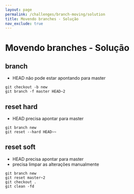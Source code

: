 ```yaml
---
layout: page
permalink: /challenges/branch-moving/solution
title: Movendo branches - Solução
nav_exclude: true
---
```

# Movendo branches - Solução

## branch
- HEAD não pode estar apontando para master

```
git checkout -b new
git branch -f master HEAD~2
```

## reset hard
- HEAD precisa apontar para master

```
git branch new
git reset --hard HEAD~~
```

## reset soft
- HEAD precisa apontar para master
- precisa limpar as alterações manualmente

```
git branch new
git reset master~2
git checkout .
git clean -fd
```
